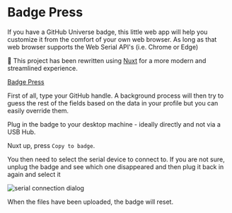 # Badge Press

If you have a GitHub Universe badge, this little web app will help you customize it from the comfort of your own web browser. As long as that web browser supports the Web Serial API's (i.e. Chrome or Edge)

🔧 This project has been rewritten using [Nuxt](nuxt.com) for a more modern and streamlined experience.

[Badge Press](https://badger.arashsheyda.me/)

First of all, type your GitHub handle. A background process will then try to guess the rest of the fields based on the data in your profile but you can easily override them.

Plug in the badge to your desktop machine - ideally directly and not via a USB Hub.

Nuxt up, press `Copy to badge`.

You then need to select the serial device to connect to. If you are not sure, unplug the badge and see which one disappeared and then plug it back in again and select it

![serial connection dialog](https://github.com/user-attachments/assets/e179a1a2-b81e-4700-b767-a5a08aeb15a2)

When the files have been uploaded, the badge will reset.